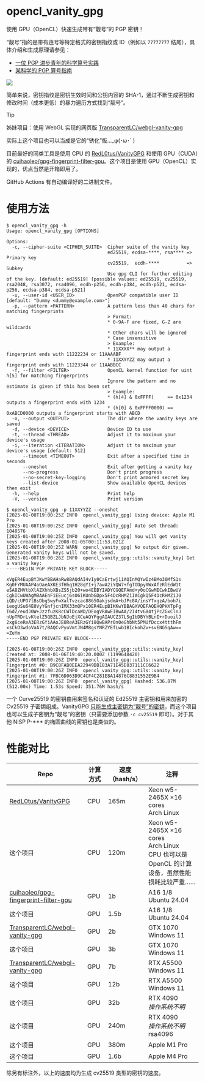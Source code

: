 # opencl_vanity_gpg

使用 GPU（OpenCL）快速生成带有“靓号”的 PGP 密钥！

“靓号”指的是带有连号等特定格式的密钥指纹或 ID（例如以 `77777777` 结尾），具体介绍和生成原理请参见：

- [一位 PGP 进步青年的科学算号实践](https://www.douban.com/note/763978955/)
- [某科学的 PGP 算号指南](https://blog.dejavu.moe/posts/the-scientific-vanity-pgp-counting-guide/)

![](https://github.com/user-attachments/assets/e6364d93-fffe-4fcd-9857-b70155e6f476)

简单来说，密钥指纹是密钥生效时间和公钥内容的 SHA-1，通过不断生成密钥和修改时间（成本更低）的暴力遍历方式找到“靓号”。

> [!TIP]
>
> 姊妹项目：使用 WebGL 实现的网页版 [TransparentLC/webgl-vanity-gpg](https://github.com/TransparentLC/webgl-vanity-gpg)
>
> 实际上这个项目也可以当成是它的“锈化”版…\_φ(･ω･` )

目前最好的同类工具是使用 CPU 的 [RedL0tus/VanityGPG](https://github.com/RedL0tus/VanityGPG) 和使用 GPU（CUDA）的 [cuihaoleo/gpg-fingerprint-filter-gpu](https://github.com/cuihaoleo/gpg-fingerprint-filter-gpu)。这个项目是使用 GPU（OpenCL）实现的，优点当然是开箱即用了。

GitHub Actions 有自动编译好的二进制文件。

# 使用方法

```console
$ opencl_vanity_gpg -h
Usage: opencl_vanity_gpg [OPTIONS]

Options:
  -c, --cipher-suite <CIPHER_SUITE>  Cipher suite of the vanity key
                                     ed25519, ecdsa-****, rsa**** => Primary key
                                     cv25519,  ecdh-****          => Subkey
                                     Use gpg CLI for further editing of the key. [default: ed25519] [possible values: ed25519, cv25519, rsa2048, rsa3072, rsa4096, ecdh-p256, ecdh-p384, ecdh-p521, ecdsa-p256, ecdsa-p384, ecdsa-p521]
  -u, --user-id <USER_ID>            OpenPGP compatible user ID [default: "Dummy <dummy@example.com>"]
  -p, --pattern <PATTERN>            A pattern less than 40 chars for matching fingerprints
                                     > Format:
                                     * 0-9A-F are fixed, G-Z are wildcards
                                     * Other chars will be ignored
                                     * Case insensitive
                                     > Example:
                                     * 11XXXX** may output a fingerprint ends with 11222234 or 11AAAABF
                                     * 11XXYYZZ may output a fingerprint ends with 11223344 or 11AABBCC
  -f, --filter <FILTER>              OpenCL kernel function for uint h[5] for matching fingerprints
                                     Ignore the pattern and no estimate is given if this has been set
                                     > Example:
                                     * (h[4] & 0xFFFF)     == 0x1234     outputs a fingerprint ends with 1234
                                     * (h[0] & 0xFFFF0000) == 0xABCD0000 outputs a fingerprint starts with ABCD
  -o, --output <OUTPUT>              The dir where the vanity keys are saved
  -d, --device <DEVICE>              Device ID to use
  -t, --thread <THREAD>              Adjust it to maximum your device's usage
  -i, --iteration <ITERATION>        Adjust it to maximum your device's usage [default: 512]
      --timeout <TIMEOUT>            Exit after a specified time in seconds
      --oneshot                      Exit after getting a vanity key
      --no-progress                  Don't print progress
      --no-secret-key-logging        Don't print armored secret key
      --list-device                  Show available OpenCL devices then exit
  -h, --help                         Print help
  -V, --version                      Print version

$ opencl_vanity_gpg -p 11XXYYZZ --oneshot
[2025-01-08T19:00:25Z INFO  opencl_vanity_gpg] Using device: Apple M1 Pro
[2025-01-08T19:00:25Z INFO  opencl_vanity_gpg] Auto set thread: 1048576
[2025-01-08T19:00:25Z INFO  opencl_vanity_gpg] You will get vanity keys created after 2008-01-05T00:11:53.021Z
[2025-01-08T19:00:25Z WARN  opencl_vanity_gpg] No output dir given. Generated vanity keys will not be saved.
[2025-01-08T19:00:26Z INFO  opencl_vanity_gpg::utils::vanity_key] Get a vanity key:
-----BEGIN PGP PRIVATE KEY BLOCK-----

xVgER4EupBYJKwYBBAHaRw8BAQdAI4vIy0CaErtwj1iAQInMQYwIz4BMo30MfS1s
Kg0FYMUAAP4oOaeAXKE3fHhq1H28qYI+j7awA2iYQW7+fgTODpyXWxAfzRlEdW1t
eSA8ZHVtbXlAZXhhbXBsZS5jb20+wo4EEBYIADYCGQEFAmd+y0oCGwMECwkIBwUV
CgkICwUWAgMBAAEnFiEEucj6sO6iKUnbGDpx5F4DcRHMZiIACgkQ5F4DcRHMZiJ0
iQD/cUPO7lBsDbg5wyFwXalTvzcac8865OakjsdmA+bJPc8A/insYTxgzA/boh7i
ieogUSu64E0VyYGnfjcnIMX33mQPx10ER4EupBIKKwYBBAGXVQEFAQEHQPHXTpFg
T6dZ/eudJ0W+JzzfuzK8cCWlDcaWD/DEogVRAwEIBwAA/2I4tvG84tjPcZGxClnJ
nUpTRDrLvKtelZ5QBZLJbNJoEjXCeAQYFggAIAUCZ37LSgIbDBYhBLnI+rDuoilJ
2xg6ceReA3ERzGYiAAoJEOReA3ERzGYi8QwBAPr0n0eGhbNt5PMUfDccx4ttthFm
xsCkD3wdoVaA7t/BAQCvPyuVmtJN4M8gsYNRZYEfLwb1BIckohZv+svENGSqAw==
=ZeYm
-----END PGP PRIVATE KEY BLOCK-----

[2025-01-08T19:00:26Z INFO  opencl_vanity_gpg::utils::vanity_key] Created at: 2008-01-06T19:40:20.000Z (1199648420)
[2025-01-08T19:00:26Z INFO  opencl_vanity_gpg::utils::vanity_key] Fingerprint #0: B9C8FAB0EEA22949DB183A71E45E037111CC6622
[2025-01-08T19:00:26Z INFO  opencl_vanity_gpg::utils::vanity_key] Fingerprint #1: 7FBC6D063D9C4CF4C281E8A14876C8831552E9B4
[2025-01-08T19:00:26Z INFO  opencl_vanity_gpg] Hashed: 536.87M (512.00x) Time: 1.53s Speed: 351.76M hash/s
```

一个 Curve25519 的密钥由用来签名和认证的 Ed25519 主密钥和用来加密的 Cv25519 子密钥组成。VanityGPG [只能生成主密钥为“靓号”的密钥](https://github.com/RedL0tus/VanityGPG/issues/5)，而这个项目也可以生成子密钥为“靓号”的密钥（只需要添加参数 `-c cv25519` 即可）。对于其他 NISP P-\*\*\* 的椭圆曲线的密钥也是类似的。

# 性能对比

| Repo | 计算方式 | 速度（hash/s） | 注释 |
| - | - | - | - |
| [RedL0tus/VanityGPG](https://github.com/RedL0tus/VanityGPG) | CPU | 165m | Xeon w5-2465X ×16 cores <br> Arch Linux |
| 这个项目 | CPU | 120m | Xeon w5-2465X ×16 cores <br> Arch Linux <br> CPU 也可以是 OpenCL 的计算设备，虽然性能损耗比较严重…… |
| [cuihaoleo/gpg-fingerprint-filter-gpu](https://github.com/cuihaoleo/gpg-fingerprint-filter-gpu) | GPU | 1b | A16 1/8 <br> Ubuntu 24.04 |
| 这个项目 | GPU | 1.5b | A16 1/8 <br> Ubuntu 24.04 |
| [TransparentLC/webgl-vanity-gpg](https://github.com/TransparentLC/webgl-vanity-gpg) | GPU | 2b | GTX 1070 <br> Windows 11 |
| 这个项目 | GPU | 3b | GTX 1070 <br> Windows 11 |
| [TransparentLC/webgl-vanity-gpg](https://github.com/TransparentLC/webgl-vanity-gpg) | GPU | 7b | RTX A5500 <br> Windows 11 |
| 这个项目 | GPU | 12b | RTX A5500 <br> Windows 11 |
| 这个项目 | GPU | 32b | RTX 4090 <br> *操作系统不明* |
| 这个项目 | GPU | 240m | RTX 4090 <br> *操作系统不明* rsa4096 |
| 这个项目 | GPU | 380m | Apple M1 Pro |
| 这个项目 | GPU | 1.6b | Apple M4 Pro |

除另有标注外，以上的速度均为生成 cv25519 类型的密钥的速度。
